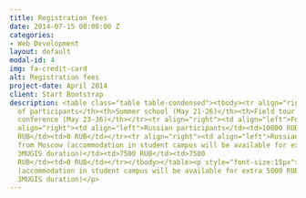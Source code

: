```yaml
---
title: Registration fees
date: 2014-07-15 00:00:00 Z
categories:
- Web Development
layout: default
modal-id: 4
img: fa-credit-card
alt: Registration fees
project-date: April 2014
client: Start Bootstrap
description: <table class="table table-condensed"><tbody><tr align="right"><th align="left">Category
  of participants</th><th>Summer school (May 21-26)</th><th>Field tour (May 26-31)</th><th>SSC
  conference (May 23-36)</th></tr><tr align="right"><td align="left">Foreign participants</td><td>400$</td><td>400$</td><td>0$</td></tr><tr
  align="right"><td align="left">Russian participants</td><td>10000 RUB</td><td>10000
  RUB</td><td>0 RUB</td></tr><tr align="right"><td align="left">Russian participants
  from Moscow (accommodation in student campus will be available for extra 5000 RUB for the whole
  3MUGIS duration)</td><td>7500 RUB</td><td>7500
  RUB</td><td>0 RUB</td></tr></tbody></table><p style="font-size:15px">Russian participants
  (accommodation in student campus will be available for extra 5000 RUB for the whole
  3MUGIS duration)</p>
---
```


